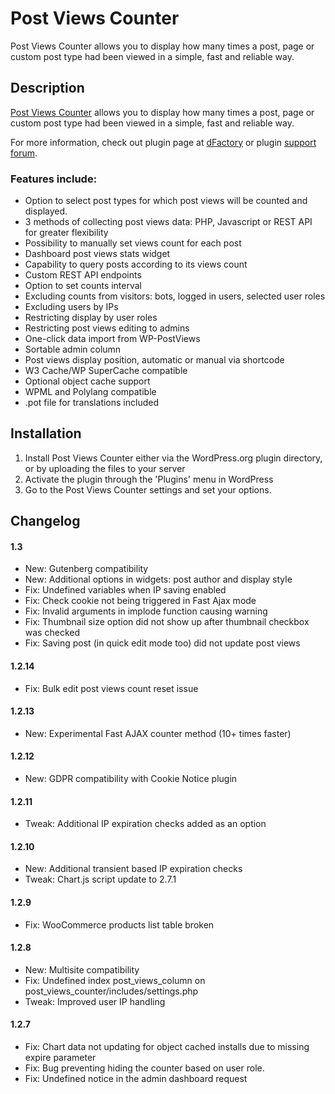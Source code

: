 # Post Views Counter

Post Views Counter allows you to display how many times a post, page or custom post type had been viewed in a simple, fast and reliable way.

## Description

[Post Views Counter](http://www.dfactory.co/products/post-views-counter/) allows you to display how many times a post, page or custom post type had been viewed in a simple, fast and reliable way.

For more information, check out plugin page at [dFactory](http://www.dfactory.co/) or plugin [support forum](http://www.dfactory.co/support/forum/post-views-counter/).

### Features include:

* Option to select post types for which post views will be counted and displayed.
* 3 methods of collecting post views data: PHP, Javascript or REST API for greater flexibility
* Possibility to manually set views count for each post
* Dashboard post views stats widget
* Capability to query posts according to its views count
* Custom REST API endpoints
* Option to set counts interval
* Excluding counts from visitors: bots, logged in users, selected user roles
* Excluding users by IPs
* Restricting display by user roles
* Restricting post views editing to admins
* One-click data import from WP-PostViews
* Sortable admin column
* Post views display position, automatic or manual via shortcode
* W3 Cache/WP SuperCache compatible
* Optional object cache support
* WPML and Polylang compatible
* .pot file for translations included

## Installation

1. Install Post Views Counter either via the WordPress.org plugin directory, or by uploading the files to your server
2. Activate the plugin through the 'Plugins' menu in WordPress
3. Go to the Post Views Counter settings and set your options.

## Changelog

#### 1.3
* New: Gutenberg compatibility
* New: Additional options in widgets: post author and display style
* Fix: Undefined variables when IP saving enabled
* Fix: Check cookie not being triggered in Fast Ajax mode
* Fix: Invalid arguments in implode function causing warning
* Fix: Thumbnail size option did not show up after thumbnail checkbox was checked
* Fix: Saving post (in quick edit mode too) did not update post views

#### 1.2.14
* Fix: Bulk edit post views count reset issue

#### 1.2.13
* New: Experimental Fast AJAX counter method (10+ times faster)

#### 1.2.12
* New: GDPR compatibility with Cookie Notice plugin

#### 1.2.11
* Tweak: Additional IP expiration checks added as an option

#### 1.2.10
* New: Additional transient based IP expiration checks
* Tweak: Chart.js script update to 2.7.1

#### 1.2.9
* Fix: WooCommerce products list table broken

#### 1.2.8
* New: Multisite compatibility
* Fix: Undefined index post_views_column on post_views_counter/includes/settings.php
* Tweak: Improved user IP handling

#### 1.2.7
* Fix: Chart data not updating for object cached installs due to missing expire parameter
* Fix: Bug preventing hiding the counter based on user role.
* Fix: Undefined notice in the admin dashboard request